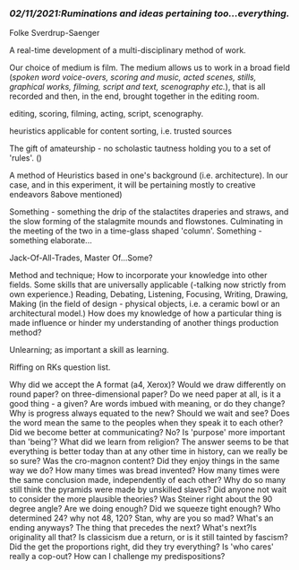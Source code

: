 ### *02/11/2021:Ruminations and ideas pertaining too...everything.*

Folke Sverdrup-Saenger

A real-time development of a multi-disciplinary method of work.  

Our choice of medium is film. The medium allows us to work in a broad field (*spoken word voice-overs, scoring and music, acted scenes, stills, graphical works, filming, script and text, scenography etc.*), that is all recorded and then, in the end, brought together in the editing room. 

editing, scoring, filming, acting, script, scenography.

heuristics applicable for content sorting, i.e. trusted sources

The gift of amateurship - no scholastic tautness holding you to a set of 'rules'. ()

A method of Heuristics based in one's background (i.e. architecture). In our case, and in this experiment, it will be pertaining mostly to creative endeavors 8above mentioned)

Something - something the drip of the stalactites draperies and straws, and the slow forming of the stalagmite mounds and flowstones. Culminating in the meeting of the two in a time-glass shaped 'column'. Something - something elaborate...

Jack-Of-All-Trades, Master Of...Some?



Method and technique; How to incorporate your knowledge into other fields. Some skills that are universally applicable (-talking now strictly from own experience.) Reading, Debating, Listening, Focusing, Writing, Drawing, Making (in the field of design - physical objects, i.e. a ceramic bowl or an architectural model.) How does my knowledge of how a particular thing is made influence or hinder my understanding of another things production method? 



Unlearning; as important a skill as learning. 



Riffing on RKs question list.

Why did we accept the A format (a4, Xerox)? Would we draw differently on round paper? on three-dimensional paper? Do we need paper at all, is it a good thing - a given? Are words imbued with meaning, or do they change? Why is progress always equated to the new? Should we wait and see? Does the word mean the same to the peoples when they speak it to each other?  Did we become better at communicating? No? Is 'purpose' more important than 'being'? What did we learn from religion? The answer seems to be that everything is better today than at any other time in history, can we really be so sure? Was the cro-magnon content? Did they enjoy things in the same way we do? How many times was bread invented? How many times were the same conclusion made, independently of each other? Why do so many still think the pyramids were made by unskilled slaves? Did anyone not wait to consider the more plausible theories? Was Steiner right about the 90 degree angle? Are we doing enough? Did we squeeze tight enough? Who determined 24? why not 48, 120? Stan, why are you so mad? What's an ending anyways? The thing that precedes the next? What's next?Is originality all that? Is classicism due a return, or is it still tainted by fascism? Did the get the proportions right, did they try everything? Is 'who cares' really a cop-out? How can I challenge my predispositions? 
